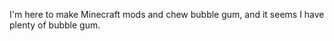 I'm here to make Minecraft mods and chew bubble gum, and it seems I have plenty of bubble gum.

<!---
ninjaeagle1000/ninjaeagle1000 is a ✨ special ✨ repository because its `README.md` (this file) appears on your GitHub profile.
You can click the Preview link to take a look at your changes.
--->
